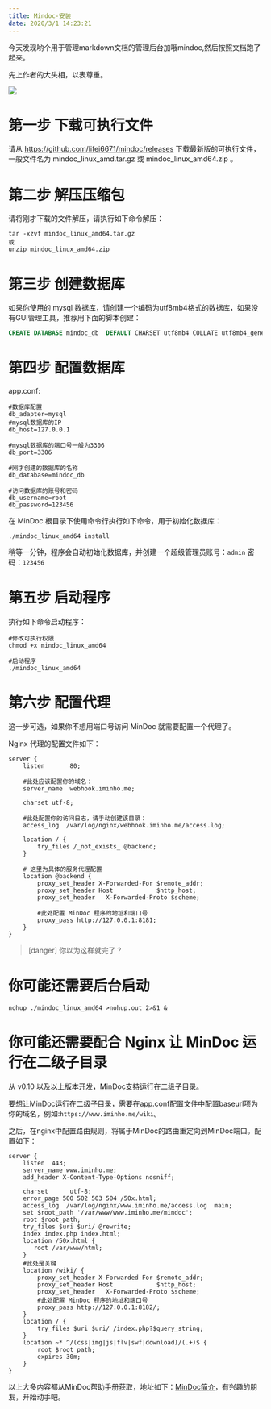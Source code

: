 ```yaml
---
title: Mindoc-安装
date: 2020/3/1 14:23:21
---
```



今天发现哟个用于管理markdown文档的管理后台加哦mindoc,然后按照文档跑了起来。

先上作者的大头相，以表尊重。

![](https://chanchifeng.com/mindoc/uploads/mindoc/images/m_4860737070fae59d44f683cb98592b75_r.jpg)

# 第一步 下载可执行文件

请从 https://github.com/lifei6671/mindoc/releases 下载最新版的可执行文件，一般文件名为 mindoc_linux_amd.tar.gz 或 mindoc_linux_amd64.zip 。

# 第二步 解压压缩包

请将刚才下载的文件解压，请执行如下命令解压：

```shell
tar -xzvf mindoc_linux_amd64.tar.gz
或
unzip mindoc_linux_amd64.zip
```

# 第三步 创建数据库

如果你使用的 mysql 数据库，请创建一个编码为utf8mb4格式的数据库，如果没有GUI管理工具，推荐用下面的脚本创建：

```sql
CREATE DATABASE mindoc_db  DEFAULT CHARSET utf8mb4 COLLATE utf8mb4_general_ci;
```

# 第四步 配置数据库

app.conf:

```
#数据库配置
db_adapter=mysql
#mysql数据库的IP
db_host=127.0.0.1

#mysql数据库的端口号一般为3306
db_port=3306

#刚才创建的数据库的名称
db_database=mindoc_db

#访问数据库的账号和密码
db_username=root
db_password=123456
```

在 MinDoc 根目录下使用命令行执行如下命令，用于初始化数据库：

```shell
./mindoc_linux_amd64 install
```

稍等一分钟，程序会自动初始化数据库，并创建一个超级管理员账号：`admin` 密码：`123456`

# 第五步 启动程序

执行如下命令启动程序：

```shell
#修改可执行权限
chmod +x mindoc_linux_amd64

#启动程序
./mindoc_linux_amd64
```

# 第六步 配置代理

这一步可选，如果你不想用端口号访问 MinDoc 就需要配置一个代理了。

Nginx 代理的配置文件如下：

```
server {
    listen       80;

    #此处应该配置你的域名：
    server_name  webhook.iminho.me;

    charset utf-8;

    #此处配置你的访问日志，请手动创建该目录：
    access_log  /var/log/nginx/webhook.iminho.me/access.log;

    location / {
        try_files /_not_exists_ @backend;
    }

    # 这里为具体的服务代理配置
    location @backend {
        proxy_set_header X-Forwarded-For $remote_addr;
        proxy_set_header Host            $http_host;
        proxy_set_header   X-Forwarded-Proto $scheme;

        #此处配置 MinDoc 程序的地址和端口号
        proxy_pass http://127.0.0.1:8181;
    }
}
```

>[danger] 你以为这样就完了？

# 你可能还需要后台启动

```shell
nohup ./mindoc_linux_amd64 >nohup.out 2>&1 &
```

# 你可能还需要配合 Nginx 让 MinDoc 运行在二级子目录

从 v0.10 以及以上版本开发，MinDoc支持运行在二级子目录。

要想让MinDoc运行在二级子目录，需要在app.conf配置文件中配置baseurl项为你的域名，例如:`https://www.iminho.me/wiki`。

之后，在nginx中配置路由规则，将属于MinDoc的路由重定向到MinDoc端口。配置如下：

```
server {
    listen  443;
    server_name www.iminho.me;
    add_header X-Content-Type-Options nosniff;

    charset      utf-8;
    error_page 500 502 503 504 /50x.html;
    access_log  /var/log/nginx/www.iminho.me/access.log  main;
    set $root_path '/var/www/www.iminho.me/mindoc';
    root $root_path;
    try_files $uri $uri/ @rewrite;
    index index.php index.html;
    location /50x.html {
       root /var/www/html;
    }
    #此处是关键
    location /wiki/ {
        proxy_set_header X-Forwarded-For $remote_addr;
        proxy_set_header Host            $http_host;
        proxy_set_header   X-Forwarded-Proto $scheme;
        #此处配置 MinDoc 程序的地址和端口号
        proxy_pass http://127.0.0.1:8182/;
    }
    location / {
        try_files $uri $uri/ /index.php?$query_string;
    }
    location ~* ^/(css|img|js|flv|swf|download)/(.+)$ {
        root $root_path;
        expires 30m;
    }
}
```

以上大多内容都从MinDoc帮助手册获取，地址如下：[MinDoc简介](https://www.iminho.me/wiki/docs/mindoc/mindoc-summary.md "MinDoc简介")，有兴趣的朋友，开始动手吧。